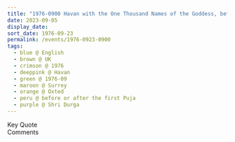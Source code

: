 ```yaml
---
title: "1976-0900 Havan with the One Thousand Names of the Goddess, before or after the 1st Pūjā in UK, Śhrī Mātājī's House, 2, Parklands, Ice House Wood, Hurst Green, Oxted, Surrey, UK (other month 10)"
date: 2023-09-05
display_date: 
sort_date: 1976-09-23
permalink: /events/1976-0923-0900
tags:
  - blue @ English
  - brown @ UK
  - crimson @ 1976
  - deeppink @ Havan
  - green @ 1976-09
  - maroon @ Surrey
  - orange @ Oxted
  - peru @ before or after the first Puja
  - purple @ Shri Durga
---
```


<wave-list>
  <list-title color="green" width="75">Key Quote</list-title>
  <list-item color="BlanchedAlmond"  width="200"></list-item>
  <list-item color="Lavender"></list-item>
  <list-item color="BlanchedAlmond"></list-item>
</wave-list>

<br>

<wave-list>
  <list-title color="green" width="75">Comments</list-title>
  <list-item color="BlanchedAlmond"  width="200"></list-item>
  <list-item color="Lavender"></list-item>
  <list-item color="BlanchedAlmond"></list-item>
</wave-list>